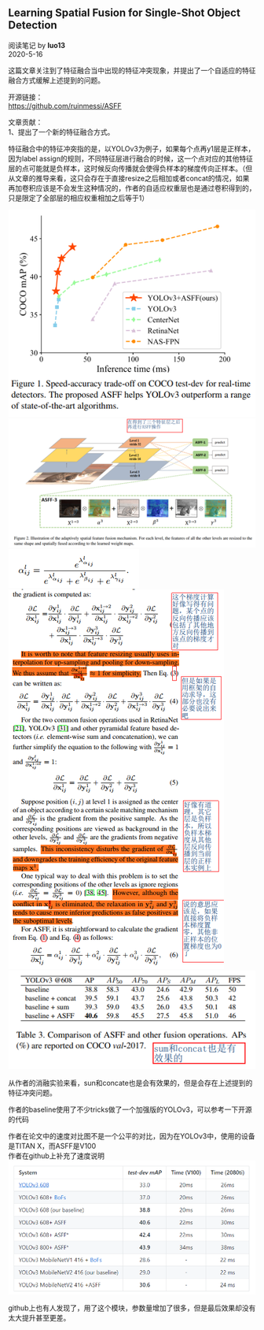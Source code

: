 ## Learning Spatial Fusion for Single-Shot Object Detection
阅读笔记 by **luo13**  
2020-5-16  

这篇文章关注到了特征融合当中出现的特征冲突现象，并提出了一个自适应的特征融合方式缓解上述提到的问题。  

开源链接：  
https://github.com/ruinmessi/ASFF  

文章贡献：  
1、提出了一个新的特征融合方式。  

特征融合中的特征冲突指的是，以YOLOv3为例子，如果每个点再y1层是正样本，因为label assign的规则，不同特征层进行融合的时候，这一个点对应的其他特征层的点可能就是负样本，这时候反向传播就会使得负样本的梯度传向正样本。（但从文章的推导来看，这只会存在于直接resize之后相加或者concat的情况，如果再加卷积应该是不会发生这种情况的，作者的自适应权重层也是通过卷积得到的，只是限定了全部层的相应权重相加之后等于1）  

![ASFF](../../../img/ASFF/效果图.PNG)  
![ASFF](../../../img/ASFF/网络结构图.PNG)  
![ASFF](../../../img/ASFF/权重计算.PNG) 
![ASFF](../../../img/ASFF/特征融合的冲突.PNG) 
![ASFF](../../../img/ASFF/消融实验.PNG) 

从作者的消融实验来看，sun和concate也是会有效果的，但是会存在上述提到的特征冲突问题。  

作者的baseline使用了不少tricks做了一个加强版的YOLOv3，可以参考一下开源的代码

作者在论文中的速度对比图不是一个公平的对比，因为在YOLOv3中，使用的设备是TITAN X，而ASFF是V100  
作者在github上补充了速度说明  
![ASFF](../../../img/ASFF/速度.PNG) 

github上也有人发现了，用了这个模块，参数量增加了很多，但是最后效果却没有太大提升甚至更差。  
